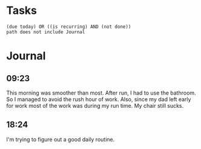 # Tasks
```tasks
(due today) OR ((is recurring) AND (not done))
path does not include Journal
```
# Journal
## 09:23
This morning was smoother than most. After run, I had to use the bathroom. So I managed to avoid the rush hour of work. Also, since my dad left early for work most of the work was during my run time. My chair still sucks.

## 18:24
I'm trying to figure out a good daily routine.